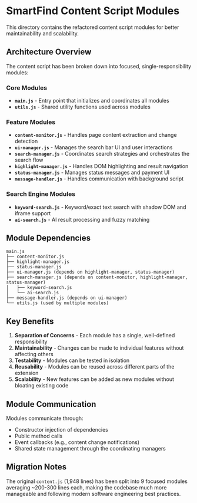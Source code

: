# SmartFind Content Script Modules

This directory contains the refactored content script modules for better maintainability and scalability.

## Architecture Overview

The content script has been broken down into focused, single-responsibility modules:

### Core Modules

- **`main.js`** - Entry point that initializes and coordinates all modules
- **`utils.js`** - Shared utility functions used across modules

### Feature Modules

- **`content-monitor.js`** - Handles page content extraction and change detection
- **`ui-manager.js`** - Manages the search bar UI and user interactions  
- **`search-manager.js`** - Coordinates search strategies and orchestrates the search flow
- **`highlight-manager.js`** - Handles DOM highlighting and result navigation
- **`status-manager.js`** - Manages status messages and payment UI
- **`message-handler.js`** - Handles communication with background script

### Search Engine Modules

- **`keyword-search.js`** - Keyword/exact text search with shadow DOM and iframe support
- **`ai-search.js`** - AI result processing and fuzzy matching

## Module Dependencies

```
main.js
├── content-monitor.js
├── highlight-manager.js  
├── status-manager.js
├── ui-manager.js (depends on highlight-manager, status-manager)
├── search-manager.js (depends on content-monitor, highlight-manager, status-manager)
│   ├── keyword-search.js
│   └── ai-search.js
├── message-handler.js (depends on ui-manager)
└── utils.js (used by multiple modules)
```

## Key Benefits

1. **Separation of Concerns** - Each module has a single, well-defined responsibility
2. **Maintainability** - Changes can be made to individual features without affecting others
3. **Testability** - Modules can be tested in isolation
4. **Reusability** - Modules can be reused across different parts of the extension
5. **Scalability** - New features can be added as new modules without bloating existing code

## Module Communication

Modules communicate through:
- Constructor injection of dependencies
- Public method calls
- Event callbacks (e.g., content change notifications)
- Shared state management through the coordinating managers

## Migration Notes

The original `content.js` (1,948 lines) has been split into 9 focused modules averaging ~200-300 lines each, making the codebase much more manageable and following modern software engineering best practices. 